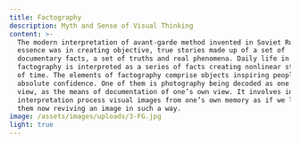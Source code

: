 ```yaml
---
title: Factography
description: Myth and Sense of Visual Thinking
content: >-
  The modern interpretation of avant-garde method invented in Soviet Russia. Its
  essence was in creating objective, true stories made up of a set of
  documentary facts, a set of truths and real phenomena. Daily life in
  factography is interpreted as a series of facts creating nonlinear structures
  of time. The elements of factography comprise objects inspiring people’s
  absolute confidence. One of them is photography being decoded as one’s own
  view, as the means of documentation of one’s own view. It involves in the
  interpretation process visual images from one’s own memory as if we look at
  them now reviving an image in such a way.
image: /assets/images/uploads/3-FG.jpg
light: true
---
```


